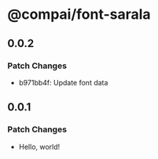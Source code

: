 # @compai/font-sarala

## 0.0.2

### Patch Changes

- b971bb4f: Update font data

## 0.0.1

### Patch Changes

- Hello, world!

